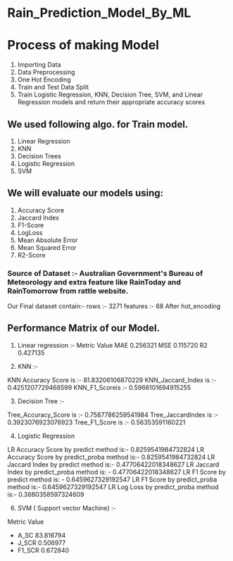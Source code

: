 # Rain_Prediction_Model_By_ML

# Process of making Model
1) Importing Data
2) Data Preprocessing
3) One Hot Encoding
4) Train and Test Data Split
5) Train Logistic Regression, KNN, Decision Tree, SVM, and Linear Regression models and return their appropriate accuracy scores

## We used following algo. for Train model.
1) Linear Regression
2) KNN
3) Decision Trees
4) Logistic Regression
5) SVM

## We will evaluate our models using:
1) Accuracy Score
2) Jaccard Index
3) F1-Score
4) LogLoss
5) Mean Absolute Error
6) Mean Squared Error
7) R2-Score

### Source of Dataset :-  Australian Government's Bureau of Meteorology and extra feature like RainToday and RainTomorrow from rattle website.

Our Final dataset contain:-
rows :- 3271
features :- 68 After hot_encoding

## Performance Matrix of our Model.

1) Linear regression :-
Metric Value
MAE 0.256321
MSE 0.115720
R2 0.427135

2) KNN :-

KNN Accuracy Score is :- 81.83206106870229
KNN_Jaccard_Index is :- 0.4251207729468599
KNN_F1_Scoreis :- 0.5966101694915255

3) Decision Tree :-

Tree_Accuracy_Score is :- 0.7587786259541984
Tree_JaccardIndex is :- 0.3923076923076923
Tree_F1_Score is :- 0.56353591160221

4) Logistic Regression
   
LR Accuracy Score by predict method is:- 0.8259541984732824
LR Accuracy Score by predict_proba method is:- 0.8259541984732824
LR Jaccard Index by predict method is:- 0.47706422018348627
LR Jaccard Index by predict_proba method is: - 0.47706422018348627
LR F1 Score by predict method is: - 0.6459627329192547
LR F1 Score by predict_proba method is:- 0.6459627329192547
LR Log Loss by predict_proba method is:- 0.3880358597324609

6) SVM ( Support vector Machine) :-
   
Metric  Value
* A_SC  83.816794
* J_SCR  0.506977
* F1_SCR 0.672840
